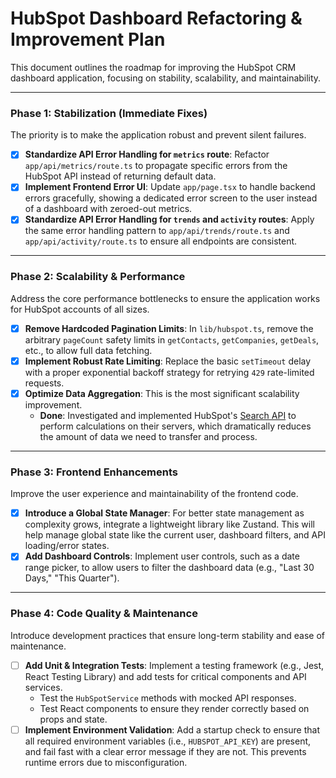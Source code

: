 # HubSpot Dashboard Refactoring & Improvement Plan

This document outlines the roadmap for improving the HubSpot CRM dashboard application, focusing on stability, scalability, and maintainability.

---

### Phase 1: Stabilization (Immediate Fixes)

The priority is to make the application robust and prevent silent failures.

- [x] **Standardize API Error Handling for `metrics` route**: Refactor `app/api/metrics/route.ts` to propagate specific errors from the HubSpot API instead of returning default data.
- [x] **Implement Frontend Error UI**: Update `app/page.tsx` to handle backend errors gracefully, showing a dedicated error screen to the user instead of a dashboard with zeroed-out metrics.
- [x] **Standardize API Error Handling for `trends` and `activity` routes**: Apply the same error handling pattern to `app/api/trends/route.ts` and `app/api/activity/route.ts` to ensure all endpoints are consistent.

---

### Phase 2: Scalability & Performance

Address the core performance bottlenecks to ensure the application works for HubSpot accounts of all sizes.

- [x] **Remove Hardcoded Pagination Limits**: In `lib/hubspot.ts`, remove the arbitrary `pageCount` safety limits in `getContacts`, `getCompanies`, `getDeals`, etc., to allow full data fetching.
- [x] **Implement Robust Rate Limiting**: Replace the basic `setTimeout` delay with a proper exponential backoff strategy for retrying `429` rate-limited requests.
- [x] **Optimize Data Aggregation**: This is the most significant scalability improvement.
  - **Done**: Investigated and implemented HubSpot's [Search API](https://developers.hubspot.com/docs/api/crm/search) to perform calculations on their servers, which dramatically reduces the amount of data we need to transfer and process.

---

### Phase 3: Frontend Enhancements

Improve the user experience and maintainability of the frontend code.

- [x] **Introduce a Global State Manager**: For better state management as complexity grows, integrate a lightweight library like Zustand. This will help manage global state like the current user, dashboard filters, and API loading/error states.
- [x] **Add Dashboard Controls**: Implement user controls, such as a date range picker, to allow users to filter the dashboard data (e.g., "Last 30 Days," "This Quarter").

---

### Phase 4: Code Quality & Maintenance

Introduce development practices that ensure long-term stability and ease of maintenance.

- [ ] **Add Unit & Integration Tests**: Implement a testing framework (e.g., Jest, React Testing Library) and add tests for critical components and API services.
  - Test the `HubSpotService` methods with mocked API responses.
  - Test React components to ensure they render correctly based on props and state.
- [ ] **Implement Environment Validation**: Add a startup check to ensure that all required environment variables (i.e., `HUBSPOT_API_KEY`) are present, and fail fast with a clear error message if they are not. This prevents runtime errors due to misconfiguration.
